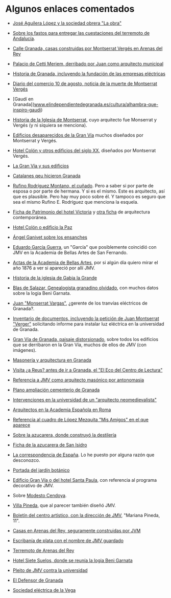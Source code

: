 # Algunos enlaces comentados

*
  [José Aguilera López y la sociedad obrera "La obra"](https://laicismo.org/2007/el-fomento-de-las-artes-jose-aguilera-lopez-promotor-de-esta-obra-laica-en-granada/46434)
  
*
  [Sobre los fastos para entregar las cuestaciones del terremoto de Andalucía](http://mcv.revues.org/4102?lang=fr).
  
  
* [Calle Granada, casas construidas por Montserrat Vergés en Arenas
  del Rey](https://www.google.es/maps/@36.9573222,-3.8931466,3a,75y,250.58h,101.25t/data=!3m6!1e1!3m4!1s5wiFCiVZWevJRmf7rXslwA!2e0!7i13312!8i6656?hl=es)
  
*
  [Palacio de Cetti Meriem, derribado por Juan como arquitecto municipal](http://legadonazari.blogspot.com.es/2016/02/casa-de-los-infantes-o-palacio-de-cetti.html)
  
  
*
  [Historia de Granada, incluyendo la fundación de las empresas eléctricas](http://www.adurcal.com/enlaces/mancomunidad/historia/general/)
  
* [Diario del comercio 10 de agosto, noticia de la muerte de
  Montserrat Vergés](http://prensahistorica.mcu.es/es/consulta/registro.cmd?id=10000101032)

* [Gaudí en
  Granada[(www.elindependientedegranada.es/cultura/alhambra-que-inspiro-gaudi)
  
*
  [Historia de la Iglesia de Montserrat](http://www.laquinta.amgr.es/el-colegio/historia),
  cuyo arquitecto fue Monserrat y Vergés (y ni siquiera se menciona). 

*
  [Edificios desaparecidos de la Gran Vía](http://granadablogs.com/terecuerdo/2015/10/10/la-gran-via-desaparecida/) muchos
  diseñados por Montserrat y Vergés. 
  
*
  [Hotel Colón y otros edificios del siglo XX](http://rinconesgranainos.blogspot.com.es/2015/10/edificios-del-siglo-xx.html),
  diseñados por Montserrat Vergés.
  
*
  [La Gran Vía y sus edificios](https://mispaseosporgranada.com/category/gran-via/) 
  
  
*
  [Catalanes qeu hicieron Granada](http://www.elindependientedegranada.es/ciudadania/catalanes-que-hicieron-granada)
  
  
*
  [Rufino Rodríguez Montano, el cuñado](https://dialnet.unirioja.es/descarga/articulo/2913973.pdf). Pero
  a saber si por parte de esposa o por parte de hermana. Y si es el
  mismo. Este es arquitecto, así que es plausible. Pero hay muy poco
  sobre él. Y tampoco es seguro que sea el mismo Rufino E. Rodríguez
  que menciona la esquela. 
  
  
*
  [Ficha de Patrimonio del hotel Victoria](http://www.iaph.es/patrimonio-inmueble-andalucia/resumen.do?id=i21614) y
  [otra ficha](http://www.iaph.es/arquitectura-contemporanea-andalucia/resumen.do?id=252050) de
  arquitectura contemporánea. 
  
*
  [Hotel Colón o edificio la Paz](http://www.iaph.es/arquitectura-contemporanea-andalucia/resumen.do?id=251948) 
  
*
  [Ángel Ganivet sobre los ensanches](https://es.wikisource.org/wiki/Granada_la_bella:_04)
  
*
  [Eduardo García Guerra](https://es.wikipedia.org/wiki/Eduardo_Garc%C3%ADa_Guerra),
  un "García" que posiblemente coincidió con JMV en la Academia de
  Bellas Artes de San Fernando.
  
*
  [Actas de la Academia de Bellas Artes](http://www.cervantesvirtual.com/portales/bellas_artes_san_fernando/partes/248345/real-academia-de-bellas-artes-de-san-fernando-comision-de-arquitectura-libros-de-actas-1786-1959-160),
  por si algún día quiero mirar el año 1876 a ver si apareció por allí
  JMV.
  
*
  [Historia de la iglesia de Gabia la Grande](http://lasgabiashistoriayvida.es/la-iglesia-gabia-grande/)
  
*
  [Blas de Salazar, Genealogista granadino olvidado](https://www.academia.edu/31356951/_Blas_de_Salazar_un_genealogista_granadino_olvidado_Revista_del_Centro_de_Estudios_Hist%C3%B3ricos_de_Granada_y_su_Reino_9_2a_%C3%A9poca_1995_pp._109-120),
  con muchos datos sobre la logia Beni Garnata.
  
*
  [Juan "Monserrat Vargas"](http://www.spanishrailway.com/2012/04/23/tranvias-electricos-de-granada-s-a/),
  ¿gerente de los tranvías eléctricos de Granada?. 

*
  [Inventario de documentos, incluyendo la petición de Juan Montserrat "Verger"](http://www.realacademiabellasartessanfernando.com/assets/docs/inventario/inventario_archivo_general.pdf) solicitando
  informe para instalar luz eléctrica en la universidad de Granada.
  
*
  [Gran Vía de Granada, paisaje distorsionado](http://digibug.ugr.es/handle/10481/48115#.WimXq_ZryV6),
  sobre todos los edificios que se derribaron en la Gran Vía, muchos
  de ellos de JMV (con imágenes).
  

*
  [Masonería y arquitectura en Granada](https://www.academia.edu/7519604/Juan_Monserrat_Verg%C3%A9s_masoner%C3%ADa_y_arquitectura_en_Granada._El_ejemplo_del_Buen_Suceso._Bolet%C3%ADn_de_Arte._Universidad_de_M%C3%A1laga_2007._vol._28) 
  
*
  [Visita ¿a Reus? antes de ir a Granada, el "El Eco del Centro de Lectura"](https://books.google.es/books?id=dAf6CoajnIAC&q=%22montserrat+verg%C3%A9s%22&dq=%22montserrat+verg%C3%A9s%22&hl=es&sa=X&ved=0ahUKEwjw6KWH7PDXAhXIExoKHX9iCQo4ChDoAQgqMAE) 
  
*
  [Referencia a JMV como arquitecto masónico por antonomasia](http://mason33.com/content/europa/spain/logia-hermes/tag/arte/index.html) 
  
*
  [Plano ampliación cementerio de Granada](http://www.granada.org/inet/wcartografia.nsf/xtod/86AF9EC475E85EB4C125785000492FCC?open) 
  
*
  [Intervenciones en la universidad de un "arquitecto neomedievalista"](https://books.google.es/books?id=Kj-fAAAAMAAJ&q=%22montserrat+y+verg%C3%A9s%22&dq=%22montserrat+y+verg%C3%A9s%22&hl=es&sa=X&ved=0ahUKEwjyj-e2mPXXAhVL1xoKHRS1AJUQ6AEIMjAC)
  
  
*
  [Arquitectos en la Academia Española en Roma](http://docplayer.es/50870799-Arquitectos-de-la-academia-espanola-en-roma-siglo-xix.html) 
  
*
  [Referencia al cuadro de López Mezquita "Mis Amigos" en el que aparece](http://es.calameo.com/read/001329681eac7484b3fd6) 
  
*
  [Sobre la azucarera, donde construyó la destilería](http://unfinished.es/obra/fabrica-azucar-san-isidro/)
  
*
  [Ficha de la azucarera de San Isidro](http://www.iaph.es/patrimonio-inmueble-andalucia/resumen.do?id=i21770) 
  
*
  [La correspondencia de España](http://prensahistorica.mcu.es/es/consulta/registro.cmd?id=10006060901). Lo
  he puesto por alguna razón que desconozco. 
  

*
  [Portada del jardín botánico](http://lugaresdegranada.blogspot.com.es/search/label/Juan%20Montserrat%20Verges) 
  

*
  [Edificio Gran Vía o del hotel Santa Paula](http://www.mjarquitec.com/gran-via/),
  con referencia al programa decorativo de JMV.
  
*
  Sobre
  [Modesto Cendoya](http://bidasoaikerketazentroa.blogspot.com.es/2013/08/modesto-cendoya-busquets.html). 
  
*
  [Villa Pineda](https://www.google.es/maps/@37.1883047,-3.616767,3a,75y,196.7h,94.17t/data=!3m6!1e1!3m4!1sMHl33poKE-FodEdVkSaXTQ!2e0!7i13312!8i6656?hl=es),
  que al parecer también diseñó JMV.
  
*
  [Boletín del centro artístico, con la dirección de JMV](http://hemerotecadigital.bne.es/issue.vm?id=0004824599&page=8&search=%22monserrat+y+verges%22&lang=es),
  "Mariana Pineda, 11". 
  
*
  [Casas en Arenas del Rey, seguramente construidas por JVM](https://www.google.es/maps/@36.9576258,-3.8933047,3a,75y,240.5h,105.07t/data=!3m6!1e1!3m4!1sS2Dd2rfHQ7FLbPz3m4ucZQ!2e0!7i13312!8i6656?hl=es) 
  
*
  [Escribanía de plata con el nombre de JMV guardado](http://www.arcesubastas.com/textiles/escribania-en-plata-masriera/cid:12-98/lotid:58881/lang:en/) 
  
*
  [Terremoto de Arenas del Rey](http://www.elindependientedegranada.es/ciudadania/arenas-guevejar-pueblos-que-terremoto-cambio-lugar)
  
*
  [Hotel Siete Suelos, donde se reunía la logia Beni Garnata](http://nacidaenlapeza.blogspot.com.es/2014/01/hotel-siete-suelos-y-washintong-irving.html) 
  
*
  [Pleito de JMV contra la universidad](http://hemerotecadigital.bne.es/results.vm?o&w=%22Juan%20Monserrat%20Verg%C3%A9s%22&f=text&t=%2Bcreation&l=700&s=0&lang=es)
  
*
  [El Defensor de Granada](http://www.bibliotecavirtualdeandalucia.es/catalogo/publicaciones/numeros_por_mes.cmd?idPublicacion=102024&anyo=1909) 
  
*
  [Sociedad eléctrica de la Vega](http://www.revistadepatrimonio.es/revistas/numero6/estudiosgenerales/estudios/articulo7.php)
  
  
